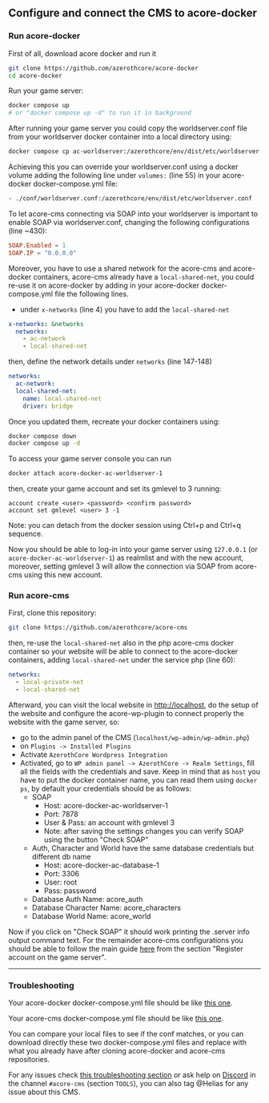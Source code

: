 ## Configure and connect the CMS to acore-docker

### Run acore-docker

First of all, download acore docker and run it

```bash
git clone https://github.com/azerothcore/acore-docker
cd acore-docker
```

Run your game server:

```bash
docker compose up
# or "docker compose up -d" to run it in background
```

After running your game server you could copy the worldserver.conf file from your worldserver docker container into a local directory using:

```bash
docker compose cp ac-worldserver:/azerothcore/env/dist/etc/worldserver.conf conf
```

Achieving this you can override your worldserver.conf using a docker volume adding the following line under `volumes:` (line 55) in your acore-docker docker-compose.yml file:

```bash
- ./conf/worldserver.conf:/azerothcore/env/dist/etc/worldserver.conf
```

To let acore-cms connecting via SOAP into your worldserver is important to enable SOAP via worldserver.conf, changing the following configurations (line ~430):

```conf
SOAP.Enabled = 1
SOAP.IP = "0.0.0.0"
```

Moreover, you have to use a shared network for the acore-cms and acore-docker containers, acore-cms already have a `local-shared-net`, you could re-use it on acore-docker by adding in your acore-docker docker-compose.yml file the following lines.

- under `x-networks` (line 4) you have to add the `local-shared-net`

```yml
x-networks: &networks
  networks:
    - ac-network
    - local-shared-net
```

then, define the network details under `networks` (line 147-148)

```yml
networks:
  ac-network:
  local-shared-net:
    name: local-shared-net
    driver: bridge
```

Once you updated them, recreate your docker containers using:

```bash
docker compose down
docker compose up -d
```

To access your game server console you can run

```bash
docker attach acore-docker-ac-worldserver-1
```

then, create your game account and set its gmlevel to 3 running:

```
account create <user> <password> <confirm password>
account set gmlevel <user> 3 -1
```

Note: you can detach from the docker session using Ctrl+p and Ctrl+q sequence.

Now you should be able to log-in into your game server using `127.0.0.1` (or `acore-docker-ac-worldserver-1`) as realmlist and with the new account, moreover, setting gmlevel 3 will allow the connection via SOAP from acore-cms using this new account.

### Run acore-cms

First, clone this repository:

```bash
git clone https://github.com/azerothcore/acore-cms
```

then, re-use the `local-shared-net` also in the php acore-cms docker container so your website will be able to connect to the acore-docker containers, adding `local-shared-net` under the service php (line 60):

```yml
networks:
  - local-private-net
  - local-shared-net
```

Afterward, you can visit the local website in [http://localhost](http://localhost), do the setup of the website and configure the acore-wp-plugin to connect properly the website with the game server, so:

- go to the admin panel of the CMS (`localhost/wp-admin/wp-admin.php`)
- on `Plugins -> Installed Plugins`
- Activate `AzerothCore Wordpress Integration`
- Activated, go to `WP admin panel -> AzerothCore -> Realm Settings`, fill all the fields with the credentials and save. Keep in mind that as `host` you have to put the docker container name, you can read them using `docker ps`, by default your credentials should be as follows:
  - SOAP
    - Host: acore-docker-ac-worldserver-1
    - Port: 7878
    - User & Pass: an account with gmlevel 3
    - Note: after saving the settings changes you can verify SOAP using the button "Check SOAP"
  - Auth, Character and World have the same database credentials but different db name
    - Host: acore-docker-ac-database-1
    - Port: 3306
    - User: root
    - Pass: password
  - Database Auth Name: acore_auth
  - Database Character Name: acore_characters
  - Database World Name: acore_world

Now if you click on "Check SOAP" it should work printing the .server info output command text.
For the remainder acore-cms configurations you should be able to follow the main guide [here](https://github.com/azerothcore/acore-cms/blob/master/docs/configure-cms.md) from the section "Register account on the game server".

---

### Troubleshooting

Your acore-docker docker-compose.yml file should be like [this one](https://gist.github.com/Helias/c541edbef85d8992311e4ec049961920#file-acore-docker_docker-compose-yml).

Your acore-cms docker-compose.yml file should be like [this one](https://gist.github.com/Helias/c541edbef85d8992311e4ec049961920#file-acore-cms_docker-compose-yml).

You can compare your local files to see if the conf matches, or you can download directly these two docker-compose.yml files and replace with what you already have after cloning acore-docker and acore-cms repositories.

For any issues check [this troubleshooting section](https://github.com/azerothcore/acore-cms/blob/master/docs/configure-cms.md#troubleshooting) or ask help on [Discord](https://discord.gg/gkt4y2x) in the channel `#acore-cms` (section `TOOLS`), you can also tag @Helias for any issue about this CMS.
